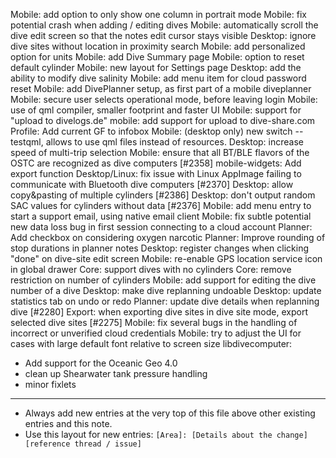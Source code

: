 Mobile: add option to only show one column in portrait mode
Mobile: fix potential crash when adding / editing dives
Mobile: automatically scroll the dive edit screen so that the notes edit cursor stays visible
Desktop: ignore dive sites without location in proximity search
Mobile: add personalized option for units
Mobile: add Dive Summary page
Mobile: option to reset default cylinder
Mobile: new layout for Settings page
Desktop: add the ability to modify dive salinity
Mobile: add menu item for cloud password reset
Mobile: add DivePlanner setup, as first part of a mobile diveplanner
Mobile: secure user selects operational mode, before leaving login
Mobile: use of qml compiler, smaller footprint and faster UI
Mobile: support for "upload to divelogs.de"
mobile: add support for upload to dive-share.com
Profile: Add current GF to infobox
Mobile: (desktop only) new switch --testqml, allows to use qml files instead of resources.
Desktop: increase speed of multi-trip selection
Mobile: ensure that all BT/BLE flavors of the OSTC are recognized as dive computers [#2358]
mobile-widgets: Add export function
Desktop/Linux: fix issue with Linux AppImage failing to communicate with Bluetooth dive computers [#2370]
Desktop: allow copy&pasting of multiple cylinders [#2386]
Desktop: don't output random SAC values for cylinders without data [#2376]
Mobile: add menu entry to start a support email, using native email client
Mobile: fix subtle potential new data loss bug in first session connecting to a cloud account
Planner: Add checkbox on considering oxygen narcotic
Planner: Improve rounding of stop durations in planner notes
Desktop: register changes when clicking "done" on dive-site edit screen
Mobile: re-enable GPS location service icon in global drawer
Core: support dives with no cylinders
Core: remove restriction on number of cylinders
Mobile: add support for editing the dive number of a dive
Desktop: make dive replanning undoable
Desktop: update statistics tab on undo or redo
Planner: update dive details when replanning dive [#2280]
Export: when exporting dive sites in dive site mode, export selected dive sites [#2275]
Mobile: fix several bugs in the handling of incorrect or unverified cloud credentials
Mobile: try to adjust the UI for cases with large default font relative to screen size
libdivecomputer:
- Add support for the Oceanic Geo 4.0
- clean up Shearwater tank pressure handling
- minor fixlets
---
* Always add new entries at the very top of this file above other existing entries and this note.
* Use this layout for new entries: `[Area]: [Details about the change] [reference thread / issue]`
